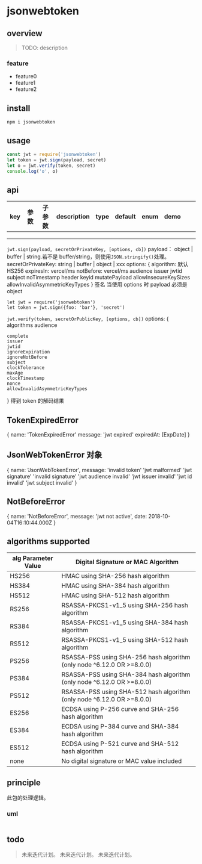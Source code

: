 # jsonwebtoken

## overview

> TODO: description

### feature

- feature0
- feature1
- feature2

## install

`npm i jsonwebtoken`

## usage

```js
const jwt = require('jsonwebtoken')
let token = jwt.sign(payload, secret)
let o = jwt.verify(token, secret)
console.log('o', o)
```

## api

<!-- prettier-ignore-start -->
|key|参数|子参数|description|type|default|enum|demo|||
|-|-|-|-|-|-|-|-|-|-|
|||||||||||
|||||||||||
|||||||||||
<!-- prettier-ignore-end -->

`jwt.sign(payload, secretOrPrivateKey, [options, cb])`
payload： object | buffer | string.若不是 buffer/string，则使用`JSON.stringify()`处理。
secretOrPrivateKey: string | buffer | object | xxx
options: {
algorithm: 默认 HS256
expiresIn: vercel/ms
notBefore: vercel/ms
audience
issuer
jwtid
subject
noTimestamp
header
keyid
mutatePayload
allowInsecureKeySizes
allowInvalidAsymmetricKeyTypes
}
签名
当使用 options 时 payload 必须是 object

```
let jwt = require('jsonwebtoken')
let token = jwt.sign({foo: 'bar'}, 'secret')
```

`jwt.verify(token, secretOrPublicKey, [options, cb])`
options: {
algorithms
audience

    complete
    issuer
    jwtid
    ignoreExpiration
    ignoreNotBefore
    subject
    clockTolerance
    maxAge
    clockTimestamp
    nonce
    allowInvalidAsymmetricKeyTypes

}
得到 token 的解码结果

## TokenExpiredError

{
name: 'TokenExpiredError'
message: 'jwt expired'
expiredAt: [ExpDate]
}

## JsonWebTokenError 对象

{
name: 'JsonWebTokenError',
message: 'invalid token'
'jwt malformed'
'jwt signature'
'invalid signature'
'jwt audience invalid'
'jwt issuer invalid'
'jwt id invalid'
'jwt subject invalid'
}

## NotBeforeError

{
name: 'NotBeforeError',
message: 'jwt not active',
date: 2018-10-04T16:10:44.000Z
}

## algorithms supported

| alg Parameter Value | Digital Signature or MAC Algorithm                                     |
| ------------------- | ---------------------------------------------------------------------- |
| HS256               | HMAC using SHA-256 hash algorithm                                      |
| HS384               | HMAC using SHA-384 hash algorithm                                      |
| HS512               | HMAC using SHA-512 hash algorithm                                      |
| RS256               | RSASSA-PKCS1-v1_5 using SHA-256 hash algorithm                         |
| RS384               | RSASSA-PKCS1-v1_5 using SHA-384 hash algorithm                         |
| RS512               | RSASSA-PKCS1-v1_5 using SHA-512 hash algorithm                         |
| PS256               | RSASSA-PSS using SHA-256 hash algorithm (only node ^6.12.0 OR >=8.0.0) |
| PS384               | RSASSA-PSS using SHA-384 hash algorithm (only node ^6.12.0 OR >=8.0.0) |
| PS512               | RSASSA-PSS using SHA-512 hash algorithm (only node ^6.12.0 OR >=8.0.0) |
| ES256               | ECDSA using P-256 curve and SHA-256 hash algorithm                     |
| ES384               | ECDSA using P-384 curve and SHA-384 hash algorithm                     |
| ES512               | ECDSA using P-521 curve and SHA-512 hash algorithm                     |
| none                | No digital signature or MAC value included                             |

## principle

此包的处理逻辑。

### uml

```

```

## todo

> 未来迭代计划。
> 未来迭代计划。
> 未来迭代计划。
